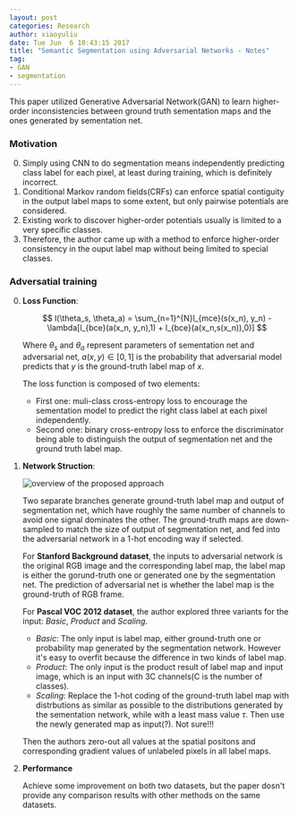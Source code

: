 ```yaml
---
layout: post
categories: Research
author: xiaoyuliu
date: Tue Jun  6 10:43:15 2017
title: "Semantic Segmentation using Adversarial Networks - Notes"
tag:
- GAN
- segmentation
---
```


This paper utilized Generative Adversarial Network(GAN) to learn higher-order inconsistencies between ground truth sementation maps and the ones generated by sementation net.

### Motivation

0. Simply using CNN to do segmentation means independently predicting class label for each pixel, at least during training, which is definitely incorrect.
1. Conditional Markov random fields(CRFs) can enforce spatial contiguity in the output label maps to some extent, but only pairwise potentials are considered.
2. Existing work to discover higher-order potentials usually is limited to a very specific classes.
3. Therefore, the author came up with a method to enforce higher-order consistency in the ouput label map without being limited to special classes.

### Adversatial training

0. **Loss Function**:

    $$
    l(\theta_s, \theta_a) = \sum_{n=1}^{N}l_{mce}(s(x_n), y_n) - \lambda[l_{bce}(a(x_n, y_n),1) + l_{bce}(a(x_n,s(x_n)),0)]
    $$

    Where $\theta_s$ and $\theta_a$ represent parameters of sementation net and adversarial net, $a(x,y) \in [0,1]$ is the probability that adversarial model predicts that $y$ is the ground-truth label map of $x$.

    The loss function is composed of two elements:

    - First one: muli-class cross-entropy loss to encourage the sementation model to predict the right class label at each pixel independently.
    - Second one: binary cross-entropy loss to enforce the discriminator being able to distinguish the output of segmentation net and the ground truth label map.

1. **Network Struction**:
    
    ![overview of the proposed approach](https://cl.ly/2p1q3a301U0p/Image%202017-06-06%20at%2011.25.15%20AM.png)

    Two separate branches generate ground-truth label map and output of segmentation net, which have roughly the same number of channels to avoid one signal dominates the other. The ground-truth maps are down-sampled to match the size of output of segmentation net, and fed into the adversarial network in a 1-hot encoding way if selected. 

    For **Stanford Background dataset**, the inputs to adversarial network is the original RGB image and the corresponding label map, the label map is either the gorund-truth one or generated one by the segmentation net. The prediction of adversarial net is whether the label map is the ground-truth of RGB frame.

    For **Pascal VOC 2012 dataset**, the author explored three variants for the input: *Basic*, *Product* and *Scaling*.

    - *Basic*: The only input is label map, either ground-truth one or probability map generated by the segmentation network. However it's easy to overfit because the difference in two kinds of label map.
    - *Product*: The only input is the product result of label map and input image, which is an input with 3C channels(C is the number of classes).
    - *Scaling*: Replace the 1-hot coding of the ground-truth label map with distrbutions as similar as possible to the distributions generated by the sementation network, while with a least mass value $\tau$. Then use the newly generated map as input(?). <span class="evidence">Not sure!!!</span>

    Then the authors zero-out all values at the spatial positons and corresponding gradient values of unlabeled pixels in all label maps.

2. **Performance**

    Achieve some improvement on both two datasets, but the paper dosn't provide any comparison results with other methods on the same datasets.








